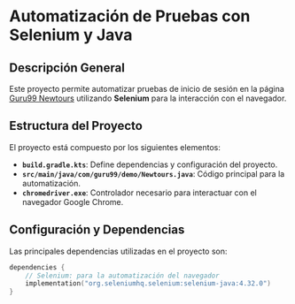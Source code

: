 # Automatización de Pruebas con Selenium y Java

## Descripción General

Este proyecto permite automatizar pruebas de inicio de sesión en la página [Guru99 Newtours](https://demo.guru99.com/test/newtours/index.php) 
utilizando **Selenium** para la interacción con el navegador.

## Estructura del Proyecto

El proyecto está compuesto por los siguientes elementos:

- **`build.gradle.kts`**: Define dependencias y configuración del proyecto.
- **`src/main/java/com/guru99/demo/Newtours.java`**: Código principal para la automatización.
- **`chromedriver.exe`**: Controlador necesario para interactuar con el navegador Google Chrome.

## Configuración y Dependencias

Las principales dependencias utilizadas en el proyecto son:

```kotlin
dependencies {
    // Selenium: para la automatización del navegador
    implementation("org.seleniumhq.selenium:selenium-java:4.32.0")
}
